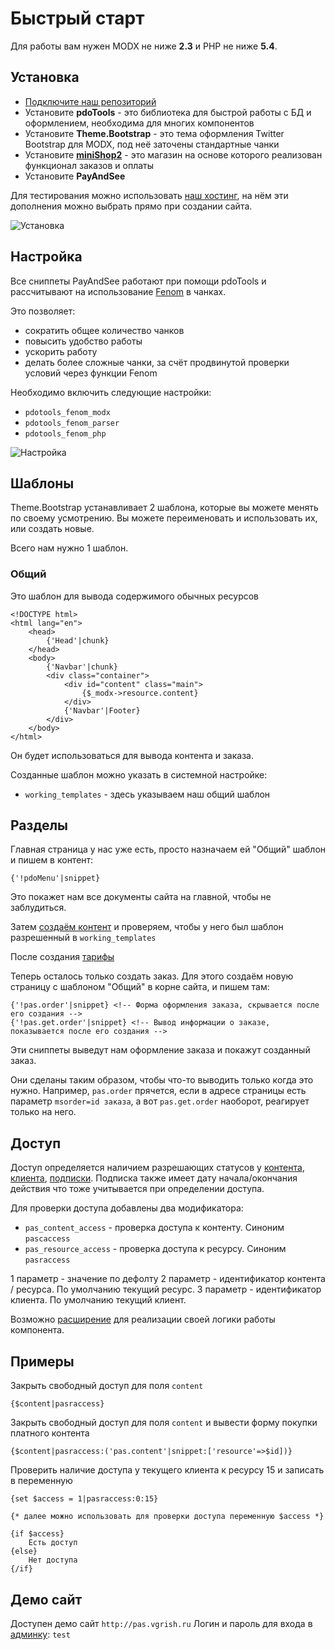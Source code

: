 # Быстрый старт

Для работы вам нужен MODX не ниже **2.3** и PHP не ниже **5.4**.

## Установка

- [Подключите наш репозиторий][002]
- Установите **pdoTools** - это библиотека для быстрой работы с БД и оформлением, необходима для многих компонентов
- Установите **Theme.Bootstrap** - это тема оформления Twitter Bootstrap для MODX, под неё заточены стандартные чанки
- Установите [**miniShop2**][0102] - это магазин на основе которого реализован функционал заказов и оплаты
- Установите **PayAndSee**

Для тестирования можно использовать [наш хостинг][002], на нём эти дополнения можно выбрать прямо при создании сайта.

![Установка](https://file.modx.pro/files/5/7/a/57a30e0dc6e98d36ff56e9718a5f0bc0.png)

## Настройка

Все сниппеты PayAndSee работают при помощи pdoTools и рассчитывают на использование [Fenom][010103] в чанках.

Это позволяет:

- сократить общее количество чанков
- повысить удобство работы
- ускорить работу
- делать более сложные чанки, за счёт продвинутой проверки условий через функции Fenom

Необходимо включить следующие настройки:

- `pdotools_fenom_modx`
- `pdotools_fenom_parser`
- `pdotools_fenom_php`

![Настройка](https://file.modx.pro/files/6/1/c/61c556239adbb2d257654c68ec07f9a5.png)

## Шаблоны

Theme.Bootstrap устанавливает 2 шаблона, которые вы можете менять по своему усмотрению.
Вы можете переименовать и использовать их, или создать новые.

Всего нам нужно 1 шаблон.

### Общий

Это шаблон для вывода содержимого обычных ресурсов

```fenom
<!DOCTYPE html>
<html lang="en">
    <head>
        {'Head'|chunk}
    </head>
    <body>
        {'Navbar'|chunk}
        <div class="container">
            <div id="content" class="main">
                {$_modx->resource.content}
            </div>
            {'Navbar'|Footer}
        </div>
    </body>
</html>
```

Он будет использоваться для вывода контента и заказа.

Созданные шаблон можно указать в системной настройке:

- `working_templates` - здесь указываем наш общий шаблон

## Разделы

Главная страница у нас уже есть, просто назначаем ей "Общий" шаблон и пишем в контент:

```fenom
{'!pdoMenu'|snippet}
```

Это покажет нам все документы сайта на главной, чтобы не заблудиться.

Затем [создаём контент][4] и проверяем, чтобы у него был шаблон разрешенный в `working_templates`

После создания [тарифы][5]

Теперь осталось только создать заказ.
Для этого создаём новую страницу с шаблоном "Общий" в корне сайта, и пишем там:

```fenom
{'!pas.order'|snippet} <!-- Форма оформления заказа, скрывается после его создания -->
{'!pas.get.order'|snippet} <!-- Вывод информации о заказе, показывается после его создания -->
```

Эти сниппеты выведут нам оформление заказа и покажут созданный заказ.

Они сделаны таким образом, чтобы что-то выводить только когда это нужно.
Например, `pas.order` прячется, если в адресе страницы есть параметр `msorder=id заказа`, а вот `pas.get.order` наоборот, реагирует только на него.

## Доступ

Доступ определяется наличием разрешающих статусов у [контента][4], [клиента][6], [подписки][7].
Подписка также имеет дату начала/окончания действия что тоже учитывается при определении доступа.

Для проверки доступа добавлены два модификатора:

- `pas_content_access` - проверка доступа к контенту. Синоним `pascaccess`
- `pas_resource_access` - проверка доступа к ресурсу. Синоним `pasraccess`

1 параметр - значение по дефолту
2 параметр - идентификатор контента / ресурса. По умолчанию текущий ресурс.
3 параметр - идентификатор клиента. По умолчанию текущий клиент.

Возможно [расширение][01220303] для реализации своей логики работы компонента.

## Примеры

Закрыть свободный доступ для поля `content`

```fenom
{$content|pasraccess}
```

Закрыть свободный доступ для поля `content` и вывести форму покупки платного контента

```fenom
{$content|pasraccess:('pas.content'|snippet:['resource'=>$id])}
```

Проверить наличие доступа у текущего клиента к ресурсу 15 и записать в переменную

```fenom
{set $access = 1|pasraccess:0:15}

{* далее можно использовать для проверки доступа переменную $access *}

{if $access}
    Есть доступ
{else}
    Нет доступа
{/if}
```

## Демо сайт

Доступен демо сайт `http://pas.vgrish.ru`
Логин и пароль для входа в [админку][005]: `test`

[010103]: /components/pdotools/parser
[0102]: /components/02_miniShop2/

[4]: /components/22_PayAndSee/01_Интерфейс/04_Контент.md
[5]: /components/22_PayAndSee/01_Интерфейс/05_Тарифы.md
[6]: /components/22_PayAndSee/01_Интерфейс/06_Клиенты.md
[7]: /components/22_PayAndSee/01_Интерфейс/07_Подписки.md
[01220303]: /components/22_PayAndSee/03_Разработка/03_Расширения.md

[002]: https://modhost.pro
[005]: http://pas.vgrish.ru/manager/
